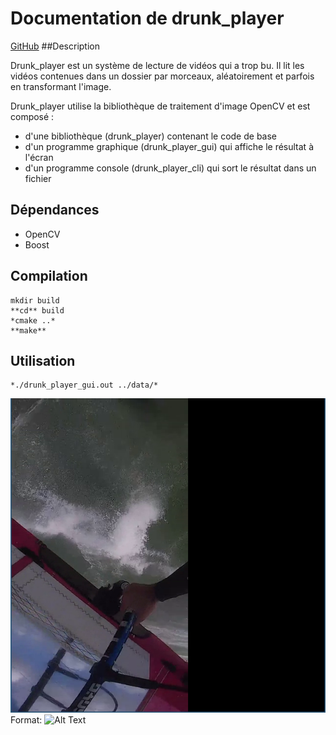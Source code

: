 # Documentation de drunk_player 
[GitHub](http://github.com) ##Description

Drunk_player est un système de lecture de vidéos qui a trop bu. Il lit les vidéos contenues dans un dossier par morceaux, aléatoirement et parfois en transformant l'image.

Drunk_player utilise la bibliothèque de traitement d'image OpenCV et est composé :

 * d'une bibliothèque (drunk_player) contenant le code de base    
 * d'un programme graphique (drunk_player_gui) qui affiche le résultat à l'écran   
 * d'un programme console (drunk_player_cli) qui sort le résultat dans un fichier 
    

## Dépendances

 * OpenCV
 * Boost
 
## Compilation

	mkdir build
	**cd** build
	*cmake ..*
	**make**
	
## Utilisation

	*./drunk_player_gui.out ../data/*


![GitHub Logo](/drunk_player_gui.png)
Format: ![Alt Text](url)
